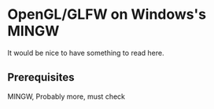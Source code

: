 # OpenGL/GLFW on Windows's MINGW

It would be nice to have something to read here.

## Prerequisites

MINGW, Probably more, must check